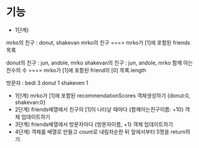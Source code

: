 # 기능

-   1단계)

mrko의 친구 : donut, shakevan
mrko의 친구 ===> mrko가 [1]에 포함된 friends 목록

donut의 친구 : jun, andole, mrko
shakevan의 친구 : jun, andole, mrko
함께 아는 친수의 수 ===> mrko가 [1]에 포함된 friend의 [0] 목록.length

방문자 : bedi 3 donut 1 shakeven 1

-   1단계) mrko가 [1]에 포함된 recommendationScores 객체생성하기 {donut:0, shakevan:0}
-   2단계) friends배열에서 친구의 [1]이 나타날 때마다 {함께아는친구이름: +10} 객체 업데이트하기
-   3단계) friends배열에서 방문자마다 {방문자이름, +1} 객체 업데이트하기
-   4단계) 객체를 배열로 만들고 count로 내림차순한 뒤 앞에서부터 5명을 return하기
